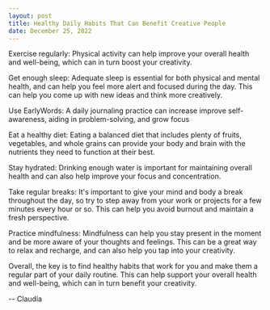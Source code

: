```yaml
---
layout: post
title: Healthy Daily Habits That Can Benefit Creative People
date: December 25, 2022
---
```

Exercise regularly: Physical activity can help improve your overall health and well-being, which can in turn boost your creativity.

Get enough sleep: Adequate sleep is essential for both physical and mental health, and can help you feel more alert and focused during the day. This can help you come up with new ideas and think more creatively.

Use EarlyWords:  A daily journaling practice can increase improve self-awareness, aiding in problem-solving, and grow focus

Eat a healthy diet: Eating a balanced diet that includes plenty of fruits, vegetables, and whole grains can provide your body and brain with the nutrients they need to function at their best.

Stay hydrated: Drinking enough water is important for maintaining overall health and can also help improve your focus and concentration.

Take regular breaks: It's important to give your mind and body a break throughout the day, so try to step away from your work or projects for a few minutes every hour or so. This can help you avoid burnout and maintain a fresh perspective.

Practice mindfulness: Mindfulness can help you stay present in the moment and be more aware of your thoughts and feelings. This can be a great way to relax and recharge, and can also help you tap into your creativity.

Overall, the key is to find healthy habits that work for you and make them a regular part of your daily routine. This can help support your overall health and well-being, which can in turn benefit your creativity.

-- Claudia
